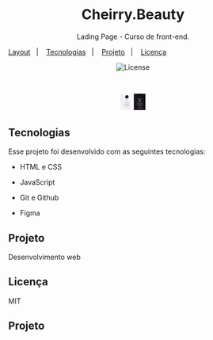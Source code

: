 <h1 align="center"> Cheirry.Beauty </h1>

<p align="center">
Lading Page - Curso de front-end.
</p>

 <p align="center">

  <a href="#-layout">Layout</a>&nbsp;&nbsp;&nbsp;|&nbsp;&nbsp;&nbsp;
  <a href="#-tecnologias">Tecnologias</a>&nbsp;&nbsp;&nbsp;|&nbsp;&nbsp;&nbsp;
  <a href="#-projeto">Projeto</a>&nbsp;&nbsp;&nbsp;|&nbsp;&nbsp;&nbsp;
  <a href="#-licença">Licença</a>
</p>

<p align="center">
<img alt="License" src="https://img.shields.io/static/v1?label=license&message=MIT&color=49AA26&labelColor=000000">
</p>

<br>

<p align="center">

<img alt="Desenvolvimento web" src=".github/avatar2.png" width="10%">

</p>

## Tecnologias

Esse projeto foi desenvolvido com as seguintes tecnologias:

- HTML e CSS
- JavaScript
- Git e Github

- Figma

## Projeto

Desenvolvimento web 

## Licença 

MIT


## Projeto


